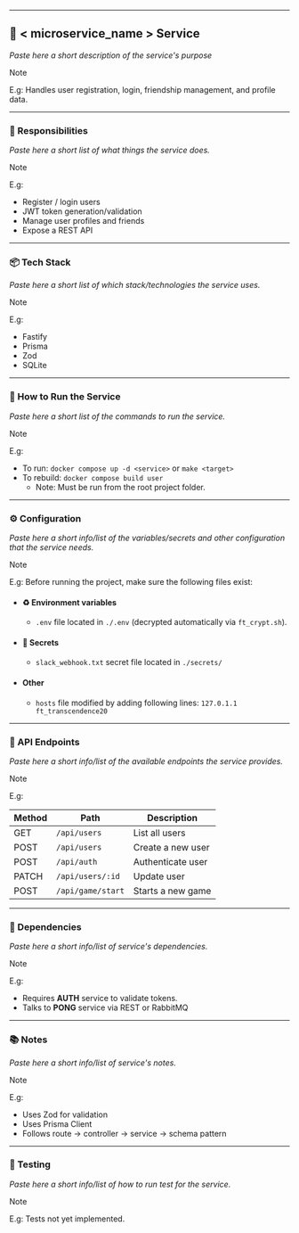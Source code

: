 
---
## 👤 < microservice_name > Service

_Paste here a short description of the service's purpose_
> [!NOTE]
> E.g:
> Handles user registration, login, friendship management, and profile data.

---
### 🧠 Responsibilities

_Paste here a short list of what things the service does._
> [!NOTE]
> E.g:
> - Register / login users
> - JWT token generation/validation
> - Manage user profiles and friends
> - Expose a REST API

---
### 📦 Tech Stack

_Paste here a short list of which stack/technologies the service uses._
> [!NOTE]
> E.g:
> - Fastify
> - Prisma
> - Zod
> - SQLite

---
### 🚀 How to Run the Service

_Paste here a short list of the commands to run the service._
> [!NOTE]
> E.g:
> - To run: `docker compose up -d <service>` or `make <target>`
> - To rebuild: `docker compose build user`
>	- Note: Must be run from the root project folder.

---
### ⚙️ Configuration

_Paste here a short info/list of the variables/secrets and other configuration that the service needs._
> [!NOTE]
> E.g:
> Before running the project, make sure the following files exist:
>
> - #### ♻️ Environment variables
>	- `.env` file located in `./.env` (decrypted automatically via `ft_crypt.sh`).
>
> - #### 🔐 Secrets
>	- `slack_webhook.txt` secret file located in `./secrets/`
>
> - #### Other
>	- `hosts` file modified by adding following lines: `127.0.1.1	ft_transcendence20`

---
### 🔀 API Endpoints

_Paste here a short info/list of the available endpoints the service provides._
> [!NOTE]
> E.g:
>
> | Method | Path              | Description       |
> | ------ | ----------------- | ----------------- |
> | GET    | `/api/users`      | List all users    |
> | POST   | `/api/users`      | Create a new user |
> | POST   | `/api/auth`       | Authenticate user |
> | PATCH  | `/api/users/:id`  | Update user       |
> | POST   | `/api/game/start` | Starts a new game |

---
### 🧩 Dependencies

_Paste here a short info/list of service's dependencies._
> [!NOTE]
> E.g:
> - Requires **AUTH** service to validate tokens.
> - Talks to **PONG** service via REST or RabbitMQ

---
### 📚 Notes

_Paste here a short info/list of service's notes._
> [!NOTE]
> E.g:
> - Uses Zod for validation
> - Uses Prisma Client
> - Follows route -> controller → service → schema pattern

---
### 🧪 Testing

_Paste here a short info/list of how to run test for the service._
> [!NOTE]
> E.g:
> Tests not yet implemented.
